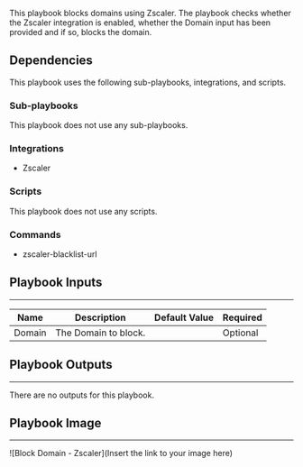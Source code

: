 This playbook blocks domains using Zscaler.
The playbook checks whether the Zscaler integration is enabled, whether the Domain input has been provided and if so, blocks the domain.

## Dependencies
This playbook uses the following sub-playbooks, integrations, and scripts.

### Sub-playbooks
This playbook does not use any sub-playbooks.

### Integrations
* Zscaler

### Scripts
This playbook does not use any scripts.

### Commands
* zscaler-blacklist-url

## Playbook Inputs
---

| **Name** | **Description** | **Default Value** | **Required** |
| --- | --- | --- | --- |
| Domain | The Domain to block. |  | Optional |

## Playbook Outputs
---
There are no outputs for this playbook.

## Playbook Image
---
![Block Domain - Zscaler](Insert the link to your image here)